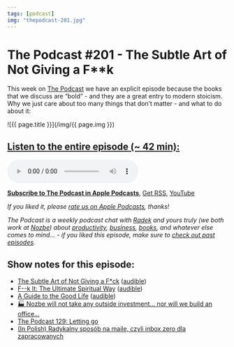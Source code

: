 ```yaml
---
tags: [podcast]
img: "thepodcast-201.jpg"
---
```


# The Podcast #201 - The Subtle Art of Not Giving a F**k

This week on [The Podcast][p] we have an explicit episode because the books that we discuss are “bold” - and they are a great entry to modern stoicism. Why we just care about too many things that don’t matter - and what to do about it:

<!--More-->

![{{ page.title }}](/img/{{ page.img }})

## [Listen to the entire episode (~ 42 min):][e]

<audio controls>
<source src="https://files.nozbe.com/podcast/201.mp3" type="audio/mpeg">
</audio>

**[Subscribe to The Podcast in Apple Podcasts][i]**, [Get RSS][rss], [YouTube][y]

*If you liked it, please [rate us on Apple Podcasts][i], thanks!*

*The Podcast is a weekly podcast chat with [Radek][r] and yours truly (we both work at [Nozbe][n]) about [productivity](/tag/productivity), [business](/tag/business), [books](/tag/books), and whatever else comes to mind… - if you liked this episode, make sure to [check out past episodes](/tag/podcast).*

## Show notes for this episode:

  * [The Subtle Art of Not Giving a F*ck](https://www.amazon.com/Subtle-Art-Not-Giving-Counterintuitive/dp/B01I29Y344/) ([audible](https://www.audible.com/pd/The-Subtle-Art-of-Not-Giving-a-F-ck-Audiobook/B01I28NFEE))
  * [F--k It: The Ultimate Spiritual Way](https://www.amazon.com/F-k-Ultimate-Spiritual-Way/dp/B00IFI7DP4/) ([audible](https://www.audible.com/pd/F-k-It-Audiobook/B00IFLFF2Y))
  * [A Guide to the Good Life](https://www.amazon.com/Guide-Good-Life-Ancient-Stoic/dp/0195374614/) ([audible](https://www.audible.com/pd/A-Guide-to-the-Good-Life-Audiobook/B00G6ZLMDC))
  * [🏭 Nozbe will not take any outside investment... nor will we build an office...](https://sliwinski.com/investors/)
  * [The Podcast 129: Letting go](https://thepodcast.fm/episodes/129)
  * [(In Polish) Radykalny sposób na maile, czyli inbox zero dla zapracowanych](https://imagazine.pl/2019/12/15/radykalny-sposob-na-maile-czyli-inbox-zero-dla-zapracowanych/)

[y]: https://michael.gratis/thepodcastyt
[rss]: http://thepodcast.fm/episodes?format=RSS
[e]: http://thepodcast.fm/episodes/201

[p]: https://michael.gratis/thepodcastfm
[n]: https://michael.gratis/nozbe
[r]: https://michael.gratis/radex
[i]: https://michael.gratis/thepodcast
[o]: https://michael.gratis/ipadonly

